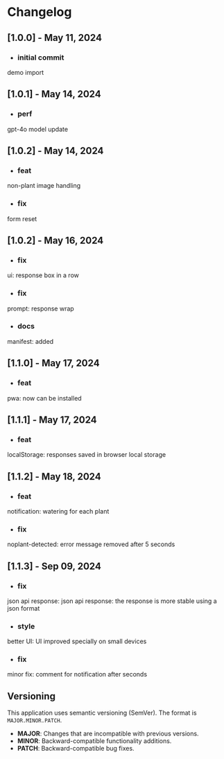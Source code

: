 # Changelog

## [1.0.0] - May 11, 2024
- ### initial commit
demo import

## [1.0.1] - May 14, 2024
- ### perf
gpt-4o model update

## [1.0.2] - May 14, 2024
- ### feat
non-plant image handling
- ### fix
form reset

## [1.0.2] - May 16, 2024
- ### fix
ui: response box in a row
- ### fix
prompt: response wrap
- ### docs
manifest: added

## [1.1.0] - May 17, 2024
- ### feat
pwa: now can be installed

## [1.1.1] - May 17, 2024
- ### feat
localStorage: responses saved in browser local storage

## [1.1.2] - May 18, 2024
- ### feat
notification: watering for each plant
- ### fix
noplant-detected: error message removed after 5 seconds

## [1.1.3] - Sep 09, 2024
- ### fix
json api response: json api response: the response is more stable using a json format
- ### style
better UI: UI improved specially on small devices
- ### fix
minor fix: comment for notification after seconds






## Versioning

This application uses semantic versioning (SemVer). The format is `MAJOR.MINOR.PATCH`.

- **MAJOR**: Changes that are incompatible with previous versions.
- **MINOR**: Backward-compatible functionality additions.
- **PATCH**: Backward-compatible bug fixes.